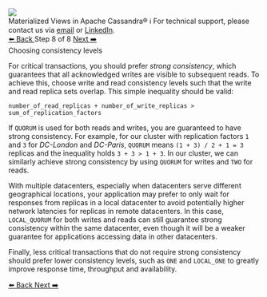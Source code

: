 <!-- TOP -->
<div class="top">
  <img src="https://datastax-academy.github.io/katapod-shared-assets/images/ds-academy-logo.svg" />
  <div class="scenario-title-section">
    <span class="scenario-title">Materialized Views in Apache Cassandra®</span>
    <span class="scenario-subtitle">ℹ️ For technical support, please contact us via <a href="mailto:aleksandr.volochnev@datastax.com">email</a> or <a href="https://dtsx.io/aleks">LinkedIn</a>.</span> 
  </div>
</div>

<!-- NAVIGATION -->
<div id="navigation-top" class="navigation-top">
 <a href='command:katapod.loadPage?[{"step":"step7"}]'
   class="btn btn-dark navigation-top-left">⬅️ Back
 </a>
<span class="step-count"> Step 8 of 8</span>
 <a href='command:katapod.loadPage?[{"step":"finish"}]'
    class="btn btn-dark navigation-top-right">Next ➡️
  </a>
</div>

<!-- CONTENT -->

<div class="step-title">Choosing consistency levels</div>

For critical transactions, you should prefer *strong consistency*, which guarantees that 
all acknowledged writes are visible to subsequent reads. To achieve this, choose write and read consistency levels 
such that the write and read replica sets overlap. This simple inequality should be valid: 

`number_of_read_replicas + number_of_write_replicas > sum_of_replication_factors`

If `QUORUM` is used for both reads and writes, you are guaranteed to have strong consistency. For example, 
for our cluster with replication factors `1` and `3` for *DC-London* and *DC-Paris*, `QUORUM` means `(1 + 3) / 2 + 1 = 3` replicas and 
the inequality holds `3 + 3 > 1 + 3`. In our cluster, we can similarly achieve strong consistency by using `QUORUM` for writes and `TWO` for reads.  

With multiple datacenters, especially when datacenters serve different geographical locations, your application may prefer to only wait for responses 
from replicas in a local datacenter to avoid potentially higher network latencies for replicas in remote datacenters. In this case, 
`LOCAL_QUORUM` for both writes and reads can still guarantee strong consistency within the same datacenter, even though it 
will be a weaker guarantee for applications accessing data in other datacenters. 

Finally, less critical transactions that do not require strong consistency 
should prefer lower consistency levels, such as `ONE` and `LOCAL_ONE` to greatly improve response time, throughput and availability. 

<!-- NAVIGATION -->
<div id="navigation-bottom" class="navigation-bottom">
 <a href='command:katapod.loadPage?[{"step":"step7"}]'
   class="btn btn-dark navigation-bottom-left">⬅️ Back
 </a>
 <a href='command:katapod.loadPage?[{"step":"finish"}]'
    class="btn btn-dark navigation-bottom-right">Next ➡️
  </a>
</div>

